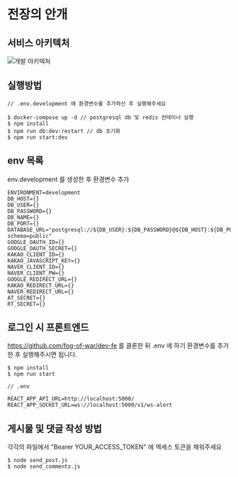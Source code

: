 # 전장의 안개

## 서비스 아키텍처

![개발 아키텍처](https://github.com/fog-of-war/dev-be/assets/68121478/02549a3d-03a4-4fe3-bd19-933f4ffde006)

## 실행방법

```
// .env.development 에 환경변수를 추가하신 후 실행해주세요

$ docker-compose up -d // postgresql db 및 redis 컨테이너 실행
$ npm install
$ npm run db:dev:restart // db 초기화
$ npm run start:dev
```

## env 목록

env.development 를 생성한 후 환경변수 추가

```
ENVIRONMENT=development
DB_HOST={}
DB_USER={}
DB_PASSWORD={}
DB_NAME={}
DB_PORT={}
DATABASE_URL="postgresql://${DB_USER}:${DB_PASSWORD}@${DB_HOST}:${DB_PORT}/${DB_NAME}?schema=public"
GOOGLE_OAUTH_ID={}
GOOGLE_OAUTH_SECRET={}
KAKAO_CLIENT_ID={}
KAKAO_JAVASCRIPT_KEY={}
NAVER_CLIENT_ID={}
NAVER_CLIENT_PW={}
GOOGLE_REDIRECT_URL={}
KAKAO_REDIRECT_URL={}
NAVER_REDIRECT_URL={}
AT_SECRET={}
RT_SECRET={}
```

## 로그인 시 프론트엔드

https://github.com/fog-of-war/dev-fe 를 클론한 뒤 .env 에 하기 환경변수를 추가한 후 실행해주시면 됩니다.

```
$ npm install
$ npm run start
```

```
// .env

REACT_APP_API_URL=http://localhost:5000/
REACT_APP_SOCKET_URL=ws://localhost:5000/v1/ws-alert
```

## 게시물 및 댓글 작성 방법

각각의 파일에서 "Bearer YOUR_ACCESS_TOKEN" 에 엑세스 토큰을 채워주세요

```
$ node send_post.js
$ node send_comments.js
```
